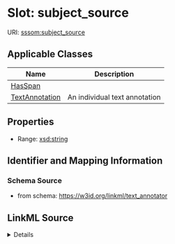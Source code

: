 # Slot: subject_source

URI: [sssom:subject_source](http://w3id.org/sssom/subject_source)



<!-- no inheritance hierarchy -->




## Applicable Classes

| Name | Description |
| --- | --- |
[HasSpan](HasSpan.md) | 
[TextAnnotation](TextAnnotation.md) | An individual text annotation






## Properties

* Range: [xsd:string](http://www.w3.org/2001/XMLSchema#string)







## Identifier and Mapping Information







### Schema Source


* from schema: https://w3id.org/linkml/text_annotator




## LinkML Source

<details>
```yaml
name: subject_source
from_schema: https://w3id.org/linkml/text_annotator
exact_mappings:
- oa:hasBody
rank: 1000
slot_uri: sssom:subject_source
alias: subject_source
owner: HasSpan
domain_of:
- HasSpan
range: string

```
</details>